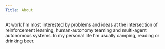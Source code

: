 ```yaml
---
Title: About
---
```


At work I'm most interested by problems and ideas at the intersection of reinforcement learning, human-autonomy teaming and multi-agent autonomous systems. In my personal life I'm usually camping, reading or drinking beer.
